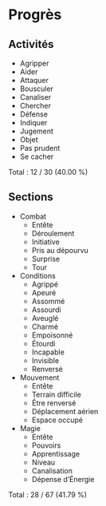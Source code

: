 # Progrès

## Activités

- Agripper
- Aider
- Attaquer
- Bousculer
- Canaliser
- Chercher
- Défense
- Indiquer
- Jugement
- Objet
- Pas prudent
- Se cacher

Total : 12 / 30 (40.00 %)

## Sections

- Combat
  - Entête
  - Déroulement
  - Initiative
  - Pris au dépourvu
  - Surprise
  - Tour
- Conditions
  - Agrippé
  - Apeuré
  - Assommé
  - Assourdi
  - Aveuglé
  - Charmé
  - Empoisonné
  - Étourdi
  - Incapable
  - Invisible
  - Renversé
- Mouvement
  - Entête
  - Terrain difficile
  - Être renversé
  - Déplacement aérien
  - Espace occupé
- Magie
  - Entête
  - Pouvoirs
  - Apprentissage
  - Niveau
  - Canalisation
  - Dépense d’Énergie

Total : 28 / 67 (41.79 %)
